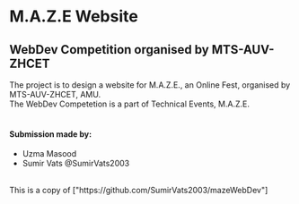 # M.A.Z.E Website
## WebDev Competition organised by MTS-AUV-ZHCET
The project is to design a website for M.A.Z.E., an Online Fest, organised by MTS-AUV-ZHCET, AMU.
<br/>
The WebDev Competetion is a part of Technical Events, M.A.Z.E.
<br/>
<br/>
#### Submission made by:
<ul>
<li>Uzma Masood</li>
<li>Sumir Vats @SumirVats2003</li>
</ul>
<br/>
This is a copy of ["https://github.com/SumirVats2003/mazeWebDev"]
<br/>
